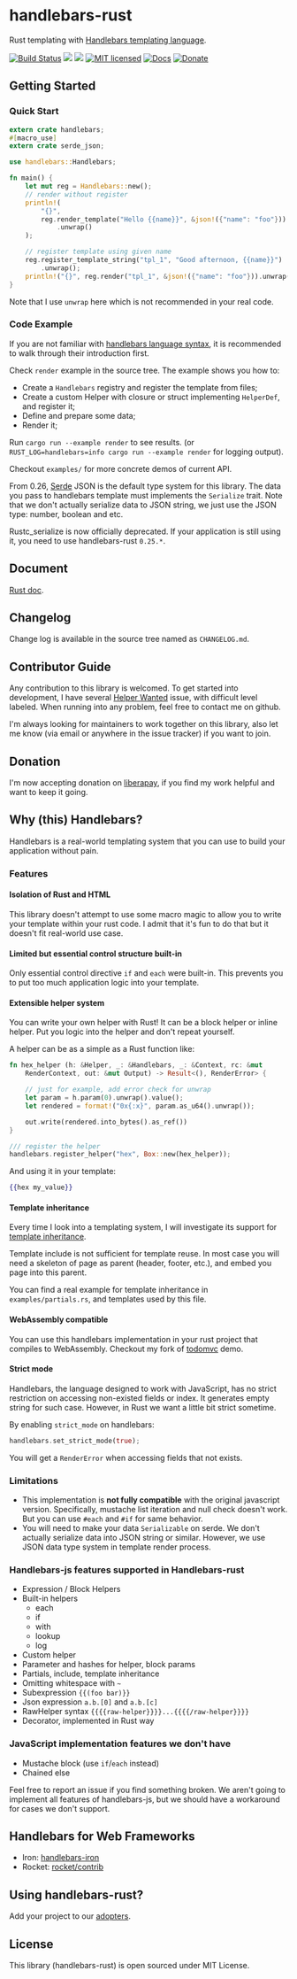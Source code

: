 handlebars-rust
===============

Rust templating with [Handlebars templating language](https://handlebarsjs.com).

[![Build Status](https://travis-ci.org/sunng87/handlebars-rust.svg?branch=master)](https://travis-ci.org/sunng87/handlebars-rust)
[![](http://meritbadge.herokuapp.com/handlebars)](https://crates.io/crates/handlebars)
[![](https://img.shields.io/crates/d/handlebars.svg)](https://crates.io/crates/handlebars)
[![MIT licensed](https://img.shields.io/badge/license-MIT-blue.svg)](./LICENSE)
[![Docs](https://docs.rs/handlebars/badge.svg)](https://docs.rs/crate/handlebars/)
[![Donate](https://img.shields.io/badge/donate-liberapay-yellow.svg)](https://liberapay.com/Sunng/donate)

## Getting Started

### Quick Start

```rust
extern crate handlebars;
#[macro_use]
extern crate serde_json;

use handlebars::Handlebars;

fn main() {
    let mut reg = Handlebars::new();
    // render without register
    println!(
        "{}",
        reg.render_template("Hello {{name}}", &json!({"name": "foo"}))
            .unwrap()
    );

    // register template using given name
    reg.register_template_string("tpl_1", "Good afternoon, {{name}}")
        .unwrap();
    println!("{}", reg.render("tpl_1", &json!({"name": "foo"})).unwrap());
}
```

Note that I use `unwrap` here which is not recommended in your real code.

### Code Example

If you are not familiar with [handlebars language
syntax](https://handlebarsjs.com), it is recommended to walk through
their introduction first.

Check `render` example in the source tree. The example shows you how
to:

* Create a `Handlebars` registry and register the template from files;
* Create a custom Helper with closure or struct implementing
 `HelperDef`, and register it;
* Define and prepare some data;
* Render it;

Run `cargo run --example render` to see results.
(or `RUST_LOG=handlebars=info cargo run --example render` for logging
output).

Checkout `examples/` for more concrete demos of current API.

From 0.26, [Serde](https://serde.rs/) JSON is the default type system
for this library. The data you pass to handlebars template must
implements the `Serialize` trait. Note that we don't actually
serialize data to JSON string, we just use the JSON type: number,
boolean and etc.

Rustc_serialize is now officially deprecated. If your application is
still using it, you need to use handlebars-rust `0.25.*`.

## Document

[Rust doc](https://docs.rs/crate/handlebars/).

## Changelog

Change log is available in the source tree named as `CHANGELOG.md`.

## Contributor Guide

Any contribution to this library is welcomed. To get started into
development, I have several [Helper
Wanted](https://github.com/sunng87/handlebars-rust/issues?q=is%3Aissue+is%3Aopen+label%3A%22help+wanted%22)
issue, with difficult level labeled. When running into any problem,
feel free to contact me on github.

I'm always looking for maintainers to work together on this library,
also let me know (via email or anywhere in the issue tracker) if you
want to join.

## Donation

I'm now accepting donation on [liberapay](https://liberapay.com/Sunng/donate),
if you find my work helpful and want to keep it going.

## Why (this) Handlebars?

Handlebars is a real-world templating system that you can use to build
your application without pain.

### Features

#### Isolation of Rust and HTML

This library doesn't attempt to use some macro magic to allow you to
write your template within your rust code. I admit that it's fun to do
that but it doesn't fit real-world use case.

#### Limited but essential control structure built-in

Only essential control directive `if` and `each` were built-in. This
prevents you to put too much application logic into your template.

#### Extensible helper system

You can write your own helper with Rust! It can be a block helper or
inline helper. Put you logic into the helper and don't repeat
yourself.

A helper can be as a simple as a Rust function like:

```rust
fn hex_helper (h: &Helper, _: &Handlebars, _: &Context, rc: &mut
    RenderContext, out: &mut Output) -> Result<(), RenderError> {

    // just for example, add error check for unwrap
    let param = h.param(0).unwrap().value();
    let rendered = format!("0x{:x}", param.as_u64().unwrap());

    out.write(rendered.into_bytes().as_ref())
}

/// register the helper
handlebars.register_helper("hex", Box::new(hex_helper));
```

And using it in your template:

```handlebars
{{hex my_value}}
```

#### Template inheritance

Every time I look into a templating system, I will investigate its
support for [template
inheritance](https://docs.djangoproject.com/en/1.9/ref/templates/language/#template-inheritance).

Template include is not sufficient for template reuse. In most case
you will need a skeleton of page as parent (header, footer, etc.), and
embed you page into this parent.

You can find a real example for template inheritance in
`examples/partials.rs`, and templates used by this file.

#### WebAssembly compatible

You can use this handlebars implementation in your rust project that
compiles to WebAssembly. Checkout my fork of
[todomvc](https://github.com/sunng87/rust-todomvc) demo.

#### Strict mode

Handlebars, the language designed to work with JavaScript, has no
strict restriction on accessing non-existed fields or index. It
generates empty string for such case. However, in Rust we want a
little bit strict sometime.

By enabling `strict_mode` on handlebars:

```rust
handlebars.set_strict_mode(true);
```

You will get a `RenderError` when accessing fields that not exists.

### Limitations

* This implementation is **not fully compatible** with the original
  javascript version. Specifically, mustache list iteration and null
  check doesn't work. But you can use `#each` and `#if` for same
  behavior.
* You will need to make your data `Serializable` on serde. We don't
  actually serialize data into JSON string or similar. However, we use
  JSON data type system in template render process.

### Handlebars-js features supported in Handlebars-rust

* Expression / Block Helpers
* Built-in helpers
  * each
  * if
  * with
  * lookup
  * log
* Custom helper
* Parameter and hashes for helper, block params
* Partials, include, template inheritance
* Omitting whitespace with `~`
* Subexpression `{{(foo bar)}}`
* Json expression `a.b.[0]` and `a.b.[c]`
* RawHelper syntax `{{{{raw-helper}}}}...{{{{/raw-helper}}}}`
* Decorator, implemented in Rust way

### JavaScript implementation features we don't have

* Mustache block (use `if`/`each` instead)
* Chained else

Feel free to report an issue if you find something broken. We aren't
going to implement all features of handlebars-js, but we should have a
workaround for cases we don't support.

## Handlebars for Web Frameworks

* Iron: [handlebars-iron](https://github.com/sunng87/handlebars-iron)
* Rocket: [rocket/contrib](https://api.rocket.rs/rocket_contrib/struct.Template.html)

## Using handlebars-rust?

Add your project to our
[adopters](https://github.com/sunng87/handlebars-rust/wiki/adopters).

## License

This library (handlebars-rust) is open sourced under MIT License.
